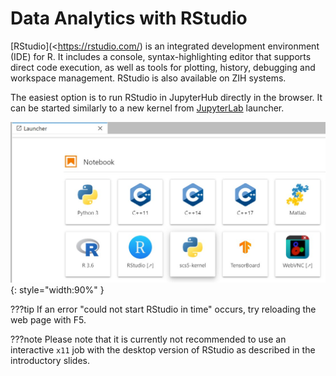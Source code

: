 # Data Analytics with RStudio

[RStudio](<https://rstudio.com/) is an integrated development environment (IDE) for R. It includes
a console, syntax-highlighting editor that supports direct code execution, as well as tools for
plotting, history, debugging and workspace management. RStudio is also available on ZIH systems.

The easiest option is to run RStudio in JupyterHub directly in the browser. It can be started
similarly to a new kernel from [JupyterLab](../access/jupyterhub.md#jupyterlab) launcher.

![RStudio launcher in JupyterHub](misc/data_analytics_with_rstudio_launcher.jpg)
{: style="width:90%" }

???tip
    If an error "could not start RStudio in time" occurs, try reloading the web page with F5.

???note
    Please note that it is currently not recommended to use an interactive `x11` job with the
    desktop version of RStudio as described in the introductory slides.
